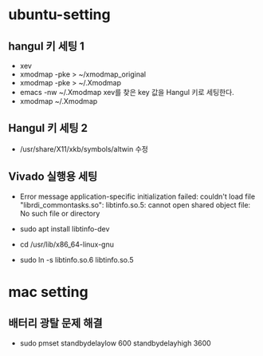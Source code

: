 # ubuntu-setting

## hangul 키 세팅 1
- xev
- xmodmap -pke > ~/xmodmap_original
- xmodmap -pke > ~/.Xmodmap
- emacs -nw ~/.Xmodmap 
xev를 찾은 key 값을 Hangul 키로 세팅한다.
- xmodmap ~/.Xmodmap

## Hangul 키 세팅 2
- /usr/share/X11/xkb/symbols/altwin 수정

## Vivado 실행용 세팅
- Error message
application-specific initialization failed: couldn't load file "librdi_commontasks.so": libtinfo.so.5: cannot open shared object file: No such file or directory

- sudo apt install libtinfo-dev
- cd /usr/lib/x86_64-linux-gnu
- sudo ln -s libtinfo.so.6 libtinfo.so.5

# mac setting

## 배터리 광탈 문제 해결

- sudo pmset standbydelaylow 600 standbydelayhigh 3600

